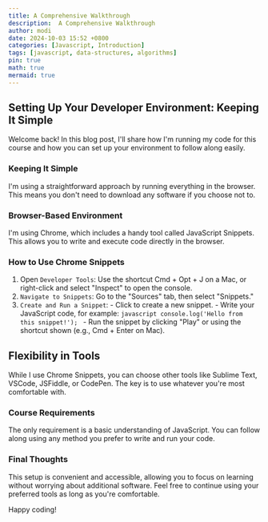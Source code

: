 ```yaml
---
title: A Comprehensive Walkthrough
description:  A Comprehensive Walkthrough
author: modi
date: 2024-10-03 15:52 +0800
categories: [Javascript, Introduction]
tags: [javascript, data-structures, algorithms]
pin: true
math: true
mermaid: true
---
```


## Setting Up Your Developer Environment: Keeping It Simple
Welcome back! In this blog post, I'll share how I'm running my code for this course and how you can set up your environment to follow along easily.

### Keeping It Simple
I'm using a straightforward approach by running everything in the browser. This means you don't need to download any software if you choose not to.

### Browser-Based Environment
I'm using Chrome, which includes a handy tool called JavaScript Snippets. This allows you to write and execute code directly in the browser.


### How to Use Chrome Snippets
1. Open `Developer Tools`: Use the shortcut Cmd + Opt + J on a Mac, or right-click and select "Inspect" to open the console.
2. `Navigate to Snippets`: Go to the "Sources" tab, then select "Snippets."
3. `Create and Run a Snippet`:
       - Click to create a new snippet.
       - Write your JavaScript code, for example:
         ```javascript
         console.log('Hello from this snippet!');
         ```
       - Run the snippet by clicking "Play" or using the shortcut shown (e.g., Cmd + Enter on Mac).


## Flexibility in Tools
While I use Chrome Snippets, you can choose other tools like Sublime Text, VSCode, JSFiddle, or CodePen. The key is to use whatever you're most comfortable with.

### Course Requirements
The only requirement is a basic understanding of JavaScript. You can follow along using any method you prefer to write and run your code.

### Final Thoughts
This setup is convenient and accessible, allowing you to focus on learning without worrying about additional software. Feel free to continue using your preferred tools as long as you're comfortable.

Happy coding!